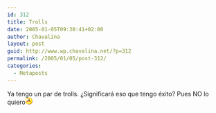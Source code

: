 ```yaml
---
id: 312
title: Trolls
date: 2005-01-05T09:30:41+02:00
author: Chavalina
layout: post
guid: http://www.wp.chavalina.net/?p=312
permalink: /2005/01/05/post-312/
categories:
  - Metaposts
---
```

Ya tengo un par de trolls. &iquest;Significará eso que tengo éxito? Pues NO lo quiero![emo](/imagenes/emoticonos/enfadado.gif)